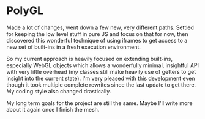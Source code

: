 PolyGL
================

Made a lot of changes, went down a few new, very different paths. Settled for keeping the low level stuff in pure JS and focus on that for now, then discovered this wonderful technique of using iframes to get access to a new set of built-ins in a fresh execution environment.

So my current approach is heavily focused on extending built-ins, especially WebGL objects which allows a wonderfully minimal, insightful API with very little overhead (my classes still make heavily use of getters to get insight into the current state). I'm very pleased with this development even though it took multiple complete rewrites since the last update to get there. My coding style also changed drastically.

My long term goals for the project are still the same. Maybe I'll write more about it again once I finish the mesh.